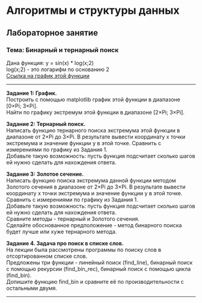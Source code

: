 # Алгоритмы и структуры данных

## Лабораторное занятие  

### Тема: Бинарный и тернарный поиск  

Дана функция: y = sin(x) * log(x;2)  
log(x;2) - это логарифм по основанию 2  
[Ссылка на график этой функции](http://www.yotx.ru/#!1/3_h/sH%40xf7flJqbf9o/2D/YN9PSq3t/wPhG3u7YMIfbWOPt7O7f7BPomE3YDuMR9gp4xGG2N3f2gcF)  

---  

**Задание 1: График.**  
Построить с помощью matplotlib график этой функции в диапазоне [0×Pi; 3×Pi].  
Найти по графику экстремум этой функции в диапазоне [2×Pi; 3×Pi].  

**Задание 2: Тернарный поиск.**  
Написать функцию тернарного поиска экстремума этой функции в диапазоне от 2×Pi до 3×Pi. В результате вывести координату x точки экстремума и значение функции y в этой точке. Сравнить с измерениями по графику из Задания 1.  
Добавьте такую возможность: пусть функция подсчитает сколько шагов ей нужно сделать для нахождения ответа.  

**Задание 3: Золотое сечение.**  
Написать функцию поиска экстремума данной функции методом Золотого сечения в диапазоне от 2×Pi до 3×Pi. В результате вывести координату x точки экстремума и значение функции y в этой точке. Сравнить с измерениями по графику из Задания 1.  
Добавьте такую возможность: пусть функция подсчитает сколько шагов ей нужно сделать для нахождения ответа.  
Сравните методы - тернарный и Золотого сечения.  
Сделайте обоснованное предположение - метод бинарного поиска будет лучше или хуже тернарного метода.  

**Задание 4. Задача про поиск в списке слов.**  
На лекции была рассмотрены программы по поиску слов в отсортированном списке слов.  
Предложены три функции - линейный поиск (find_line), бинарный поиск с помощью рекурсии (find_bin_rec), бинарный поиск с помощью цикла (find_bin).  
Допишите функцию find_bin и сравните её по производительности с остальными двумя.  

---  
